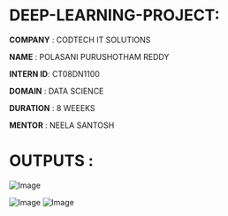 # DEEP-LEARNING-PROJECT:

**COMPANY**  : CODTECH IT SOLUTIONS

**NAME**     : POLASANI PURUSHOTHAM REDDY

**INTERN ID**: CT08DN1100

**DOMAIN**   : DATA SCIENCE

**DURATION** : 8 WEEEKS

**MENTOR**   : NEELA SANTOSH


# OUTPUTS :



![Image](https://github.com/user-attachments/assets/081b490e-b4a9-4b33-b7a8-070a1c088725)

![Image](https://github.com/user-attachments/assets/74a29990-3f25-4234-8c71-17ab849de91a)    ![Image](https://github.com/user-attachments/assets/aaac73e6-0bd2-4a35-a095-5740d275c89e)
